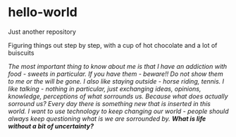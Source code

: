 # hello-world
Just another repository 
<p> Figuring things out step by step, with a cup of hot chocolate and a lot of buiscuits </p>
<p><em> The most important thing to know about me is that I have an addiction with food - sweets in particular. If you have them - beware!! Do not show them to me or the will be gone. I also like staying outside - horse riding, tennis. I like talking - nothing in particular, just exchanging ideas, opinions, knowledge, perceptions of what sorrounds us. Because what does actually sorround us? Every day there is something new that is inserted in this world. I want to use technology to keep changing our world - people should always keep questioning what is we are sorrounded by. <strong> What is life without a bit of uncertainty? </strong></em></p> 
